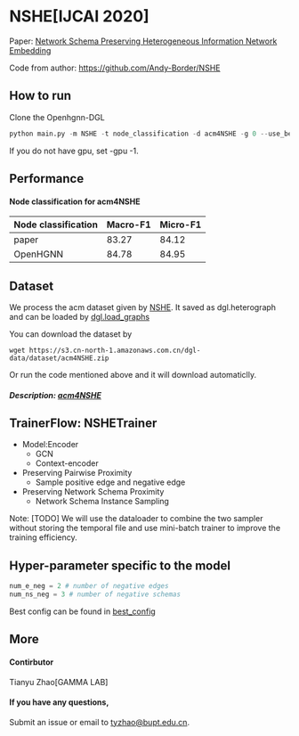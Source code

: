 # NSHE[IJCAI 2020]

Paper: [Network Schema Preserving Heterogeneous Information Network Embedding](https://www.ijcai.org/Proceedings/2020/0190.pdf)

Code from author: https://github.com/Andy-Border/NSHE

## How to run

Clone the Openhgnn-DGL

```python
python main.py -m NSHE -t node_classification -d acm4NSHE -g 0 --use_best_config
```

If you do not have gpu, set -gpu -1.

## Performance

#### Node classification for acm4NSHE

| Node classification | Macro-F1 | Micro-F1 |
| ------------------- | -------- | -------- |
| paper               | 83.27    | 84.12    |
| OpenHGNN            | 84.78    | 84.95    |

## Dataset

We process the acm dataset given by [NSHE](https://github.com/Andy-Border/NSHE/tree/master/data). It saved as dgl.heterograph and can be loaded by [dgl.load_graphs](https://docs.dgl.ai/en/latest/generated/dgl.load_graphs.html)

You can download the dataset by

```
wget https://s3.cn-north-1.amazonaws.com.cn/dgl-data/dataset/acm4NSHE.zip
```

Or run the code mentioned above and it will download automaticlly.

##### Description: [acm4NSHE](../../dataset/#acm)

## TrainerFlow: NSHETrainer

- Model:Encoder
  - GCN
  - Context-encoder
- Preserving Pairwise Proximity
  - Sample positive edge and negative edge
- Preserving Network Schema Proximity
  - Network Schema Instance Sampling

Note: [TODO] We will use the dataloader to combine the two sampler without storing the temporal file and use mini-batch trainer to improve the training efficiency.

## Hyper-parameter specific to the model

```python
num_e_neg = 2 # number of negative edges
num_ns_neg = 3 # number of negative schemas
```

Best config can be found in [best_config](../../utils/best_config.py)

## More

#### Contirbutor

Tianyu Zhao[GAMMA LAB]

#### If you have any questions,

Submit an issue or email to [tyzhao@bupt.edu.cn](mailto:tyzhao@bupt.edu.cn).